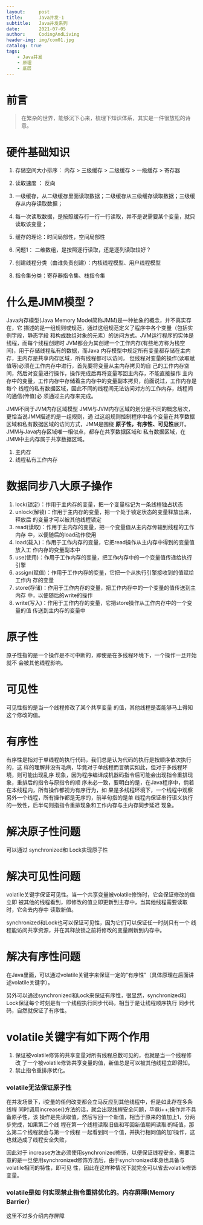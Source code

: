 ```yaml
---
layout:     post
title:      Java并发-1
subtitle:   Java并发系列
date:       2021-07-05
author:     CodingAndLiving
header-img: img/com01.jpg
catalog: true
tags:
    - Java并发
    - 原理
    - 底层
---
```

# 前言

> 在繁杂的世界，能够沉下心来，梳理下知识体系，其实是一件很放松的诗意。


# 硬件基础知识

1. 存储空间大小排序： 内存  > 三级缓存 > 二级缓存 > 一级缓存 > 寄存器

2. 读取速度 ： 反向

3. 一级缓存，从二级缓存里面读取数据；二级缓存从三级缓存读取数据；三级缓存从内存读取数据；

4. 每一次读取数据，是按照缓存行一行一行读取，并不是说需要某个变量，就只读取该变量；

5. 缓存的理论：时间局部性，空间局部性

6. 问题1： 二维数组，是按照逐行读取，还是逐列读取较好？

7. 创建线程分类（由谁负责创建）：内核线程模型、用户线程模型

8. 指令集分类：寄存器指令集、栈指令集

# 什么是JMM模型？ 
Java内存模型(Java Memory Model简称JMM)是一种抽象的概念，并不真实存在，它 描述的是一组规则或规范，通过这组规范定义了程序中各个变量（包括实例字段，静态字段 和构成数组对象的元素）的访问方式。JVM运行程序的实体是线程，而每个线程创建时 JVM都会为其创建一个工作内存(有些地方称为栈空间)，用于存储线程私有的数据，而Java 内存模型中规定所有变量都存储在主内存，主内存是共享内存区域，所有线程都可以访问， 但线程对变量的操作(读取赋值等)必须在工作内存中进行，首先要将变量从主内存拷贝的自 己的工作内存空间，然后对变量进行操作，操作完成后再将变量写回主内存，不能直接操作 主内存中的变量，工作内存中存储着主内存中的变量副本拷贝，前面说过，工作内存是每个 线程的私有数据区域，因此不同的线程间无法访问对方的工作内存，线程间的通信(传值)必 须通过主内存来完成。 

JMM不同于JVM内存区域模型 JMM与JVM内存区域的划分是不同的概念层次，更恰当说JMM描述的是一组规则，通 过这组规则控制程序中各个变量在共享数据区域和私有数据区域的访问方式，JMM是围绕 **原子性，有序性、可见性**展开。JMM与Java内存区域唯一相似点，都存在共享数据区域和 私有数据区域，在JMM中主内存属于共享数据区域。

1. 主内存
2. 线程私有工作内存

# 数据同步八大原子操作 
1. lock(锁定)：作用于主内存的变量，把一个变量标记为一条线程独占状态 
2. unlock(解锁)：作用于主内存的变量，把一个处于锁定状态的变量释放出来，释放后 的变量才可以被其他线程锁定 
3. read(读取)：作用于主内存的变量，把一个变量值从主内存传输到线程的工作内存 中，以便随后的load动作使用 
4. load(载入)：作用于工作内存的变量，它把read操作从主内存中得到的变量值放入工 作内存的变量副本中 
5. use(使用)：作用于工作内存的变量，把工作内存中的一个变量值传递给执行引擎 
6. assign(赋值)：作用于工作内存的变量，它把一个从执行引擎接收到的值赋给工作内 存的变量 
7. store(存储)：作用于工作内存的变量，把工作内存中的一个变量的值传送到主内存 中，以便随后的write的操作 
8. write(写入)：作用于工作内存的变量，它把store操作从工作内存中的一个变量的值 传送到主内存的变量中


# 原子性
原子性指的是一个操作是不可中断的，即使是在多线程环境下，一个操作一旦开始就不 会被其他线程影响。

# 可见性
可见性指的是当一个线程修改了某个共享变量 的值，其他线程是否能够马上得知这个修改的值。

# 有序性
有序性是指对于单线程的执行代码，我们总是认为代码的执行是按顺序依次执行的，这 样的理解并没有毛病，毕竟对于单线程而言确实如此，但对于多线程环境，则可能出现乱序 现象，因为程序编译成机器码指令后可能会出现指令重排现象，重排后的指令与原指令的顺 序未必一致，要明白的是，在Java程序中，倘若在本线程内，所有操作都视为有序行为，如 果是多线程环境下，一个线程中观察另外一个线程，所有操作都是无序的，前半句指的是单 线程内保证串行语义执行的一致性，后半句则指指令重排现象和工作内存与主内存同步延迟 现象。

# 解决原子性问题
可以通过 synchronized和 Lock实现原子性

# 解决可见性问题
volatile关键字保证可见性。当一个共享变量被volatile修饰时，它会保证修改的值立即 被其他的线程看到，即修改的值立即更新到主存中，当其他线程需要读取时，它会去内存中 读取新值。

synchronized和Lock也可以保证可见性，因为它们可以保证任一时刻只有一个 线程能访问共享资源，并在其释放锁之前将修改的变量刷新到内存中。

# 解决有序性问题
在Java里面，可以通过volatile关键字来保证一定的“有序性”（具体原理在后面讲 述volatile关键字）。

另外可以通过synchronized和Lock来保证有序性，很显然，synchronized和Lock保证每个时刻是有一个线程执行同步代码，相当于是让线程顺序执行 同步代码，自然就保证了有序性。

# volatile关键字有如下两个作用 
1. 保证被volatile修饰的共享变量对所有线程总数可见的，也就是当一个线程修改 了一个被volatile修饰共享变量的值，新值总是可以被其他线程立即得知。 
2. 禁止指令重排序优化。

### volatile无法保证原子性
在并发场景下，i变量的任何改变都会立马反应到其他线程中，但是如此存在多条线程 同时调用increase()方法的话，就会出现线程安全问题，毕竟i++;操作并不具备原子性，该 操作是先读取值，然后写回一个新值，相当于原来的值加上1，分两步完成，如果第二个线 程在第一个线程读取旧值和写回新值期间读取i的域值，那么第二个线程就会与第一个线程 一起看到同一个值，并执行相同值的加1操作，这也就造成了线程安全失败，

因此对于 increase方法必须使用synchronized修饰，以便保证线程安全，需要注意的是一旦使用synchronized修饰方法后，由于synchronized本身也具备与volatile相同的特性，即可见 性，因此在这样种情况下就完全可以省去volatile修饰变量。

### volatile是如 何实现禁止指令重排优化的。内存屏障(Memory Barrier）
这里不过多介绍内存屏障

